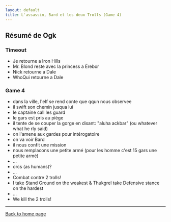 ```yaml
---
layout: default
title: L'assassin, Bard et les deux Trolls (Game 4)
---
```


## Résumé de Ogk
### Timeout

- Je retourne a Iron Hills
- Mr. Blond reste avec la princess a Erebor
- Nick retourne a Dale
- WhoQui retourne a Dale

### Game 4
- dans la ville, l'elf se rend conte que qqun nous observee
- il swift son chemin jusqua lui
- le captaine call les guard
- le gars est pris au piège
- il tente de se couper la gorge en disant: "aluha ackbar" (ou whatever what he rly said)
- on l'amene aux gardes pour intérogatoire
- on va voir Bard
- il nous confit une mission
- nous remplacons une petite armé (pour les homme c'est 15 gars une petite armé)
- ...
- orcs (as humans)?
- ...
- Combat contre 2 trolls!
- I take Stand Ground on the weakest & Thukgrel take Defensive stance on the hardest
- ...
- We kill the 2 trolls!

---

[Back to home page](/)